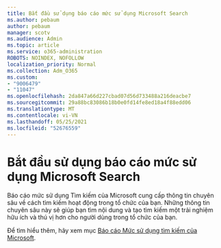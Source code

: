 ```yaml
---
title: Bắt đầu sử dụng báo cáo mức sử dụng Microsoft Search
ms.author: pebaum
author: pebaum
manager: scotv
ms.audience: Admin
ms.topic: article
ms.service: o365-administration
ROBOTS: NOINDEX, NOFOLLOW
localization_priority: Normal
ms.collection: Adm_O365
ms.custom:
- "9006479"
- "11047"
ms.openlocfilehash: 2da847a66d227cbad07d56d733488a216deacbe7
ms.sourcegitcommit: 29a88bc83086b18b0e0fd14fe8ed18a4f88edd06
ms.translationtype: MT
ms.contentlocale: vi-VN
ms.lasthandoff: 05/25/2021
ms.locfileid: "52676559"
---
```

# <a name="get-started-with-using-microsoft-search-usage-reports"></a>Bắt đầu sử dụng báo cáo mức sử dụng Microsoft Search

Báo cáo mức sử dụng Tìm kiếm của Microsoft cung cấp thông tin chuyên sâu về cách tìm kiếm hoạt động trong tổ chức của bạn. Những thông tin chuyên sâu này sẽ giúp bạn tìm nội dung và tạo tìm kiếm một trải nghiệm hữu ích và thú vị hơn cho người dùng trong tổ chức của bạn.

Để tìm hiểu thêm, hãy xem mục [Báo cáo Mức sử dụng tìm kiếm của Microsoft](https://go.microsoft.com/fwlink/?linkid=2152048).
